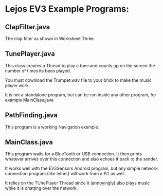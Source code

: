 # Lejos EV3 Example Programs:

## ClapFilter.java  

The clap filter as shown in Worksheet Three. 

## TunePlayer.java

This class creates a Thread to play a tune and counts up on the screen the number of times its been played.

You must download the Trumpet.wav file to your brick to make the music player work.

It is not a standalone program, but can be run inside any other program, for example MainClass.java
## PathFinding.java

This program is a working Navigation example.

## MainClass.java

This program waits for a BlueTooth or USB connection.  It then prints whatever arrives over this connection and also echoes it back to the sender.

It works well with the EV3Sensors Android program, but any simple network connection program (like telnet) will work from a PC as well.

It relies on the TUnePlayer Thread since it (annoyingly) also plays music while it is chatting over the network.

